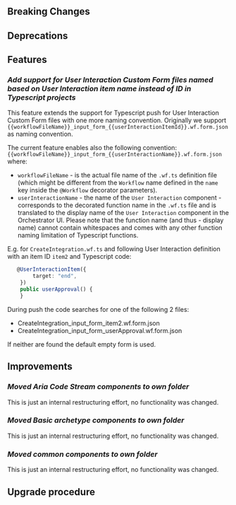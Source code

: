 [//]: # (VERSION_PLACEHOLDER DO NOT DELETE)
[//]: # (Used when working on a new release. Placed together with the Version.md)
[//]: # (Nothing here is optional. If a step must not be performed, it must be said so)
[//]: # (Do not fill the version, it will be done automatically)
[//]: # (Quick Intro to what is the focus of this release)

## Breaking Changes

[//]: # (### *Breaking Change*)
[//]: # (Describe the breaking change AND explain how to resolve it)
[//]: # (You can utilize internal links /e.g. link to the upgrade procedure, link to the improvement|deprecation that introduced this/)

## Deprecations

[//]: # (### *Deprecation*)
[//]: # (Explain what is deprecated and suggest alternatives)

[//]: # (Features -> New Functionality)

## Features

[//]: # (### *Feature Name*)
[//]: # (Describe the feature)
[//]: # (Optional But higlhy recommended Specify *NONE* if missing)
[//]: # (#### Relevant Documentation:)

[//]: # (Improvements -> Bugfixes/hotfixes or general improvements)

### *Add support for User Interaction Custom Form files named based on User Interaction item name instead of ID in Typescript projects*

This feature extends the support for Typescript push for User Interaction Custom Form files with one more naming convention. Originally we support `{{workflowFileName}}_input_form_{{userInteractionItemId}}.wf.form.json` as naming convention.

The current feature enables also the following convention: `{{workflowFileName}}_input_form_{{userInteractionName}}.wf.form.json` where:
* `workflowFileName` - is the actual file name of the `.wf.ts` definition file (which might be different from the `Workflow` name defined in the `name` key inside the `@Workflow` decorator parameters).
* `userInteractionName` - the name of the `User Interaction` component - corresponds to the decorated function name in the `.wf.ts` file and is translated to the display name of the `User Interaction` component in the Orchestrator UI. Please note that the function name (and thus - display name) cannot contain whitespaces and comes with any other function naming limitation of Typescript functions.

E.g. for `CreateIntegration.wf.ts` and following User Interaction definition with an item ID `item2` and Typescript code:
```typescript
   @UserInteractionItem({
        target: "end",
    })
    public userApproval() {
    }
```
During push the code searches for one of the following 2 files:
* CreateIntegration_input_form_item2.wf.form.json
* CreateIntegration_input_form_userApproval.wf.form.json

If neither are found the default empty form is used.

## Improvements

[//]: # (### *Improvement Name* )
[//]: # (Talk ONLY regarding the improvement)
[//]: # (Optional But higlhy recommended)
[//]: # (#### Previous Behavior)
[//]: # (Explain how it used to behave, regarding to the change)
[//]: # (Optional But higlhy recommended)
[//]: # (#### New Behavior)
[//]: # (Explain how it behaves now, regarding to the change)
[//]: # (Optional But higlhy recommended Specify *NONE* if missing)
[//]: # (#### Relevant Documentation:)

### *Moved Aria Code Stream components to own folder*

This is just an internal restructuring effort, no functionality was changed.

### *Moved Basic archetype components to own folder*

This is just an internal restructuring effort, no functionality was changed.

### *Moved common components to own folder*

This is just an internal restructuring effort, no functionality was changed.

## Upgrade procedure

[//]: # (Explain in details if something needs to be done)
